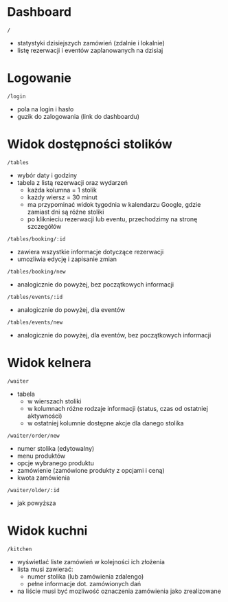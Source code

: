 # Dashboard

`/`

- statystyki dzisiejszych zamówień (zdalnie i lokalnie)
- listę rezerwacji i eventów zaplanowanych na dzisiaj

# Logowanie

`/login`

- pola na login i hasło
- guzik do zalogowania (link do dashboardu)

# Widok dostępności stolików

`/tables`

- wybór daty i godziny
- tabela z listą rezerwacji oraz wydarzeń
  - każda kolumna = 1 stolik
  - każdy wiersz = 30 minut
  - ma przypominać widok tygodnia w kalendarzu Google, gdzie zamiast dni są różne stoliki
  - po kliknieciu rezerwacji lub eventu, przechodzimy na stronę szczegółów

`/tables/booking/:id`

- zawiera wszystkie informacje dotyczące rezerwacji
- umozliwia edycję i zapisanie zmian

`/tables/booking/new`

- analogicznie do powyżej, bez początkowych informacji

`/tables/events/:id`

- analogicznie do powyżej, dla eventów

`/tables/events/new`

- analogicznie do powyżej, dla eventów, bez początkowych informacji

# Widok kelnera

`/waiter`

- tabela
  - w wierszach stoliki
  - w kolumnach różne rodzaje informacji (status, czas od ostatniej aktywności)
  - w ostatniej kolumnie dostępne akcje dla danego stolika

`/waiter/order/new`

- numer stolika (edytowalny)
- menu produktów
- opcje wybranego produktu
- zamówienie (zamówione produkty z opcjami i ceną)
- kwota zamówienia

`/waiter/older/:id`

- jak powyższa

# Widok kuchni

`/kitchen`

- wyświetlać liste zamówień w kolejności ich złożenia
- lista musi zawierać:
  - numer stolika (lub zamówienia zdalengo)
  - pełne informacje dot. zamówionych dań
- na liście musi być mozliwość oznaczenia zamówienia jako zrealizowane
